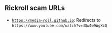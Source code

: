 ## Rickroll scam URLs

 * <a href="https://www.youtube.com/watch?v=dQw4w9WgXcQ">`https://media-roll.github.io`</a>: Redirects to `https://www.youtube.com/watch?v=dQw4w9WgXcQ`